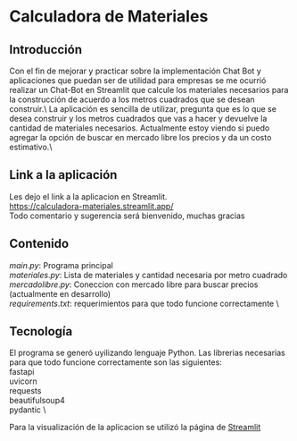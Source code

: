 # Calculadora de Materiales

## Introducción
Con el fin de mejorar y practicar sobre la implementación Chat Bot y aplicaciones que puedan ser de utilidad 
para empresas se me ocurrió realizar un Chat-Bot en Streamlit que calcule los materiales necesarios para la 
construcción de acuerdo a los metros cuadrados que se desean construir.\ 
La aplicación es sencilla de utilizar, pregunta que es lo que se desea construir y los metros cuadrados que 
vas a hacer y devuelve la cantidad de materiales necesarios. Actualmente estoy viendo si puedo agregar la 
opción de buscar en mercado libre los precios y da un costo estimativo.\
## Link a la aplicación

Les dejo el link a la aplicacion en Streamlit.\
https://calculadora-materiales.streamlit.app/ \
Todo comentario y sugerencia será bienvenido, muchas gracias

## Contenido

$main.py:$ Programa principal  \
$materiales.py:$ Lista de materiales y cantidad necesaria por metro cuadrado \
$mercadolibre.py:$ Coneccion con mercado libre para buscar precios (actualmente en desarrollo) \
$requirements.txt:$ requerimientos para que todo funcione correctamente \

## Tecnología

El programa se generó uyilizando lenguaje Python. Las librerias necesarias para que todo funcione correctamente son las siguientes: \
fastapi \
uvicorn \
requests \
beautifulsoup4 \
pydantic \

Para la visualización de la aplicacion se utilizó la página de [Streamlit](https://streamlit.io/)

